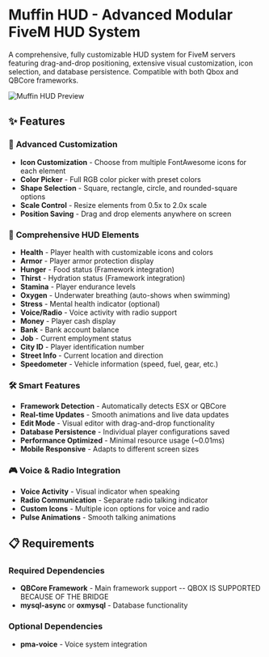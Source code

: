 # Muffin HUD - Advanced Modular FiveM HUD System

A comprehensive, fully customizable HUD system for FiveM servers featuring drag-and-drop positioning, extensive visual customization, icon selection, and database persistence. Compatible with both Qbox and QBCore frameworks.

![Muffin HUD Preview](https://youtu.be/wLu89aXvFeQ)

## ✨ Features

### 🎨 **Advanced Customization**
- **Icon Customization** - Choose from multiple FontAwesome icons for each element
- **Color Picker** - Full RGB color picker with preset colors
- **Shape Selection** - Square, rectangle, circle, and rounded-square options
- **Scale Control** - Resize elements from 0.5x to 2.0x scale
- **Position Saving** - Drag and drop elements anywhere on screen

### 🎯 **Comprehensive HUD Elements**
- **Health** - Player health with customizable icons and colors
- **Armor** - Player armor protection display
- **Hunger** - Food status (Framework integration)
- **Thirst** - Hydration status (Framework integration)
- **Stamina** - Player endurance levels
- **Oxygen** - Underwater breathing (auto-shows when swimming)
- **Stress** - Mental health indicator (optional)
- **Voice/Radio** - Voice activity with radio support
- **Money** - Player cash display
- **Bank** - Bank account balance
- **Job** - Current employment status
- **City ID** - Player identification number
- **Street Info** - Current location and direction
- **Speedometer** - Vehicle information (speed, fuel, gear, etc.)

### 🛠 **Smart Features**
- **Framework Detection** - Automatically detects ESX or QBCore
- **Real-time Updates** - Smooth animations and live data updates
- **Edit Mode** - Visual editor with drag-and-drop functionality
- **Database Persistence** - Individual player configurations saved
- **Performance Optimized** - Minimal resource usage (~0.01ms)
- **Mobile Responsive** - Adapts to different screen sizes

### 🎮 **Voice & Radio Integration**
- **Voice Activity** - Visual indicator when speaking
- **Radio Communication** - Separate radio talking indicator
- **Custom Icons** - Multiple icon options for voice and radio
- **Pulse Animations** - Smooth talking animations

## 📋 Requirements

### Required Dependencies
- **QBCore Framework** - Main framework support -- QBOX IS SUPPORTED BECAUSE OF THE BRIDGE
- **mysql-async** or **oxmysql** - Database functionality

### Optional Dependencies
- **pma-voice** - Voice system integration